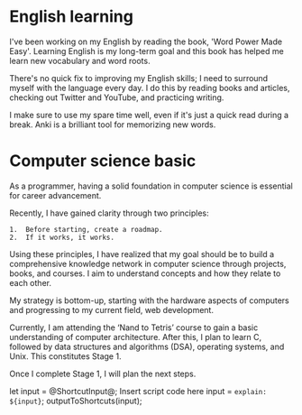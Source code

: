 # English learning
I've been working on my English by reading the book, 'Word Power Made Easy'. Learning English is my long-term goal and this book has helped me learn new vocabulary and word roots. 

There's no quick fix to improving my English skills; I need to surround myself with the language every day. I do this by reading books and articles, checking out Twitter and YouTube, and practicing writing. 

I make sure to use my spare time well, even if it's just a quick read during a break. Anki is a brilliant tool for memorizing new words.

# Computer science basic
As a programmer, having a solid foundation in computer science is essential for career advancement.

Recently, I have gained clarity through two principles:

	1.	Before starting, create a roadmap.
	2.	If it works, it works.

Using these principles, I have realized that my goal should be to build a comprehensive knowledge network in computer science through projects, books, and courses. I aim to understand concepts and how they relate to each other.

My strategy is bottom-up, starting with the hardware aspects of computers and progressing to my current field, web development.

Currently, I am attending the ‘Nand to Tetris’ course to gain a basic understanding of computer architecture. After this, I plan to learn C, followed by data structures and algorithms (DSA), operating systems, and Unix. This constitutes Stage 1.

Once I complete Stage 1, I will plan the next steps.

let input = @ShortcutInput@;
Insert script code here
input = `explain: ${input}`;
outputToShortcuts(input);


